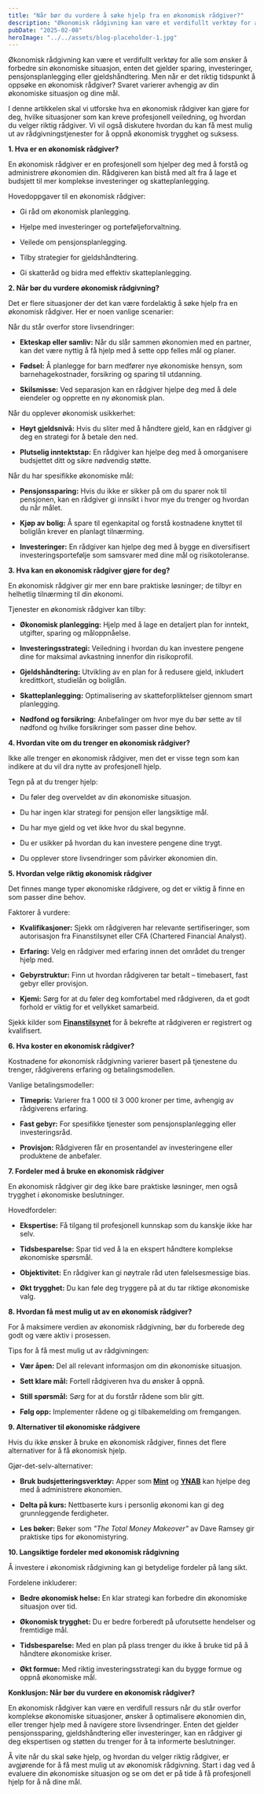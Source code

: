 ```yaml
---
title: "Når bør du vurdere å søke hjelp fra en økonomisk rådgiver?"
description: "Økonomisk rådgivning kan være et verdifullt verktøy for alle som ønsker å forbedre sin økonomiske situasjon, enten det gjelder sparing, investeringer, pensjonsplanlegging eller gjeldshåndtering. Men når er det riktig tidspunkt å oppsøke en økonomisk rådgiver? Svaret varierer avhengig av din økonomiske situasjon og dine mål. I denne artikkelen skal vi utforske hva en økonomisk rådgiver &#8230; Read more"
pubDate: "2025-02-08"
heroImage: "../../assets/blog-placeholder-1.jpg"
---
```


Økonomisk rådgivning kan være et verdifullt verktøy for alle som ønsker å forbedre sin økonomiske situasjon, enten det gjelder sparing, investeringer, pensjonsplanlegging eller gjeldshåndtering. Men når er det riktig tidspunkt å oppsøke en økonomisk rådgiver? Svaret varierer avhengig av din økonomiske situasjon og dine mål.

I denne artikkelen skal vi utforske hva en økonomisk rådgiver kan gjøre for deg, hvilke situasjoner som kan kreve profesjonell veiledning, og hvordan du velger riktig rådgiver. Vi vil også diskutere hvordan du kan få mest mulig ut av rådgivningstjenester for å oppnå økonomisk trygghet og suksess.

**1. Hva er en økonomisk rådgiver?**

En økonomisk rådgiver er en profesjonell som hjelper deg med å forstå og administrere økonomien din. Rådgiveren kan bistå med alt fra å lage et budsjett til mer komplekse investeringer og skatteplanlegging.

Hovedoppgaver til en økonomisk rådgiver:

- Gi råd om økonomisk planlegging.

- Hjelpe med investeringer og porteføljeforvaltning.

- Veilede om pensjonsplanlegging.

- Tilby strategier for gjeldshåndtering.

- Gi skatteråd og bidra med effektiv skatteplanlegging.

**2. Når bør du vurdere økonomisk rådgivning?**

Det er flere situasjoner der det kan være fordelaktig å søke hjelp fra en økonomisk rådgiver. Her er noen vanlige scenarier:

Når du står overfor store livsendringer:

- **Ekteskap eller samliv:** Når du slår sammen økonomien med en partner, kan det være nyttig å få hjelp med å sette opp felles mål og planer.

- **Fødsel:** Å planlegge for barn medfører nye økonomiske hensyn, som barnehagekostnader, forsikring og sparing til utdanning.

- **Skilsmisse:** Ved separasjon kan en rådgiver hjelpe deg med å dele eiendeler og opprette en ny økonomisk plan.

Når du opplever økonomisk usikkerhet:

- **Høyt gjeldsnivå:** Hvis du sliter med å håndtere gjeld, kan en rådgiver gi deg en strategi for å betale den ned.

- **Plutselig inntektstap:** En rådgiver kan hjelpe deg med å omorganisere budsjettet ditt og sikre nødvendig støtte.

Når du har spesifikke økonomiske mål:

- **Pensjonssparing:** Hvis du ikke er sikker på om du sparer nok til pensjonen, kan en rådgiver gi innsikt i hvor mye du trenger og hvordan du når målet.

- **Kjøp av bolig:** Å spare til egenkapital og forstå kostnadene knyttet til boliglån krever en planlagt tilnærming.

- **Investeringer:** En rådgiver kan hjelpe deg med å bygge en diversifisert investeringsportefølje som samsvarer med dine mål og risikotoleranse.

**3. Hva kan en økonomisk rådgiver gjøre for deg?**

En økonomisk rådgiver gir mer enn bare praktiske løsninger; de tilbyr en helhetlig tilnærming til din økonomi.

Tjenester en økonomisk rådgiver kan tilby:

- **Økonomisk planlegging:** Hjelp med å lage en detaljert plan for inntekt, utgifter, sparing og måloppnåelse.

- **Investeringsstrategi:** Veiledning i hvordan du kan investere pengene dine for maksimal avkastning innenfor din risikoprofil.

- **Gjeldshåndtering:** Utvikling av en plan for å redusere gjeld, inkludert kredittkort, studielån og boliglån.

- **Skatteplanlegging:** Optimalisering av skatteforpliktelser gjennom smart planlegging.

- **Nødfond og forsikring:** Anbefalinger om hvor mye du bør sette av til nødfond og hvilke forsikringer som passer dine behov.

**4. Hvordan vite om du trenger en økonomisk rådgiver?**

Ikke alle trenger en økonomisk rådgiver, men det er visse tegn som kan indikere at du vil dra nytte av profesjonell hjelp.

Tegn på at du trenger hjelp:

- Du føler deg overveldet av din økonomiske situasjon.

- Du har ingen klar strategi for pensjon eller langsiktige mål.

- Du har mye gjeld og vet ikke hvor du skal begynne.

- Du er usikker på hvordan du kan investere pengene dine trygt.

- Du opplever store livsendringer som påvirker økonomien din.

**5. Hvordan velge riktig økonomisk rådgiver**

Det finnes mange typer økonomiske rådgivere, og det er viktig å finne en som passer dine behov.

Faktorer å vurdere:

- **Kvalifikasjoner:** Sjekk om rådgiveren har relevante sertifiseringer, som autorisasjon fra Finanstilsynet eller CFA (Chartered Financial Analyst).

- **Erfaring:** Velg en rådgiver med erfaring innen det området du trenger hjelp med.

- **Gebyrstruktur:** Finn ut hvordan rådgiveren tar betalt – timebasert, fast gebyr eller provisjon.

- **Kjemi:** Sørg for at du føler deg komfortabel med rådgiveren, da et godt forhold er viktig for et vellykket samarbeid.

Sjekk kilder som **[Finanstilsynet](https://www.finanstilsynet.no)** for å bekrefte at rådgiveren er registrert og kvalifisert.

**6. Hva koster en økonomisk rådgiver?**

Kostnadene for økonomisk rådgivning varierer basert på tjenestene du trenger, rådgiverens erfaring og betalingsmodellen.

Vanlige betalingsmodeller:

- **Timepris:** Varierer fra 1 000 til 3 000 kroner per time, avhengig av rådgiverens erfaring.

- **Fast gebyr:** For spesifikke tjenester som pensjonsplanlegging eller investeringsråd.

- **Provisjon:** Rådgiveren får en prosentandel av investeringene eller produktene de anbefaler.

**7. Fordeler med å bruke en økonomisk rådgiver**

En økonomisk rådgiver gir deg ikke bare praktiske løsninger, men også trygghet i økonomiske beslutninger.

Hovedfordeler:

- **Ekspertise:** Få tilgang til profesjonell kunnskap som du kanskje ikke har selv.

- **Tidsbesparelse:** Spar tid ved å la en ekspert håndtere komplekse økonomiske spørsmål.

- **Objektivitet:** En rådgiver kan gi nøytrale råd uten følelsesmessige bias.

- **Økt trygghet:** Du kan føle deg tryggere på at du tar riktige økonomiske valg.

**8. Hvordan få mest mulig ut av en økonomisk rådgiver?**

For å maksimere verdien av økonomisk rådgivning, bør du forberede deg godt og være aktiv i prosessen.

Tips for å få mest mulig ut av rådgivningen:

- **Vær åpen:** Del all relevant informasjon om din økonomiske situasjon.

- **Sett klare mål:** Fortell rådgiveren hva du ønsker å oppnå.

- **Still spørsmål:** Sørg for at du forstår rådene som blir gitt.

- **Følg opp:** Implementer rådene og gi tilbakemelding om fremgangen.

**9. Alternativer til økonomiske rådgivere**

Hvis du ikke ønsker å bruke en økonomisk rådgiver, finnes det flere alternativer for å få økonomisk hjelp.

Gjør-det-selv-alternativer:

- **Bruk budsjetteringsverktøy:** Apper som **[Mint](https://www.mint.com)** og **[YNAB](https://www.youneedabudget.com)** kan hjelpe deg med å administrere økonomien.

- **Delta på kurs:** Nettbaserte kurs i personlig økonomi kan gi deg grunnleggende ferdigheter.

- **Les bøker:** Bøker som *"The Total Money Makeover"* av Dave Ramsey gir praktiske tips for økonomistyring.

**10. Langsiktige fordeler med økonomisk rådgivning**

Å investere i økonomisk rådgivning kan gi betydelige fordeler på lang sikt.

Fordelene inkluderer:

- **Bedre økonomisk helse:** En klar strategi kan forbedre din økonomiske situasjon over tid.

- **Økonomisk trygghet:** Du er bedre forberedt på uforutsette hendelser og fremtidige mål.

- **Tidsbesparelse:** Med en plan på plass trenger du ikke å bruke tid på å håndtere økonomiske kriser.

- **Økt formue:** Med riktig investeringsstrategi kan du bygge formue og oppnå økonomiske mål.

**Konklusjon: Når bør du vurdere en økonomisk rådgiver?**

En økonomisk rådgiver kan være en verdifull ressurs når du står overfor komplekse økonomiske situasjoner, ønsker å optimalisere økonomien din, eller trenger hjelp med å navigere store livsendringer. Enten det gjelder pensjonssparing, gjeldshåndtering eller investeringer, kan en rådgiver gi deg ekspertisen og støtten du trenger for å ta informerte beslutninger.

Å vite når du skal søke hjelp, og hvordan du velger riktig rådgiver, er avgjørende for å få mest mulig ut av økonomisk rådgivning. Start i dag ved å evaluere din økonomiske situasjon og se om det er på tide å få profesjonell hjelp for å nå dine mål.